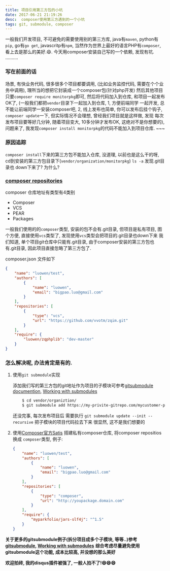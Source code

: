 ```yaml
---
title: 项目引用第三方包的小坑
date: 2017-06-21 21:19:26
desc:  composer使用第三方遇到的一个小坑
tags: git, submodule, composer
---
```



一般我们开发项目, 不可避免的需要使用别的第三方库, java有`maven`, python有`pip`, go有`go get`, javascritp有`npm`,
当然作为世界上最好的语言PHP有`composer`, 看上去是那么的美好.😄. 今天用composer安装自己写的一个依赖, 发现有坑.
..........

<!-- more -->

### 写在前面的话

场景, 有快业务代码, 很多很多个项目都要调用, (比如业务监控代码, 需要在个个业务中调用), 理所当的想把它封装成一个composer包(针对php开发)
然后其他项目只要`composer require monitorpkg`即可, 然后将代码加入到仓库, 和项目一起发布OK了, (一般我们都把`vendor`目录下一起加入到仓库, 1, 方便前端同学
一起开发, 总不能让前端同学一安装composer吧, 2, 线上发布也简单, 你可以发布后挂个钩子, `composer update`一下, 但实际情况不会理想, 曾经我们项目就是这样做, 发现
每次发布项目要等好几分钟, 随着项目变大, 10多分钟才发布OK, 这绝对不是你想要的), 问题来了, 我发现`composer install monitorpkg`的代码不能加入到项目仓库. ~~~

### 原因追踪

`composer install`下来的第三方包不能加入仓库, 没道理, 以前也是这么干的呀, cd到安装的第三方包目录下(`vendor/organization/monitorpkg`) `ls -a` 发现.git目录也
down下来了? 为什么?

### [composer repositories](https://getcomposer.org/doc/05-repositories.md)

composer 仓库地址有类型有4类别

- Composer
- VCS
- PEAR
- Packages

一般我们使用的的`composer`类型, 安装的包不会有.git目录, 但项目是私有项目, 图个方便, 直接使用`vcs`类型了, 发现使用`vcs`类型会把项目的.git目录也down下来
我们知道, 单个项目git仓库中只能有.git目录, 由于composer安装的第三方包也有.git目录, 因此项目直接忽略了第三方包了.

composer.json 文件如下

```json
{
    "name": "luowen/test",
    "authors": [
        {
            "name": "luowen",
            "email": "bigpao.luo@gmail.com"
        }
    ],
    "repositories": [
        {
            "type": "vcs",
            "url": "https://github.com/vvotm/zqim.git"
        }
    ],
    "require": {
        "luowen/zqphplib": "dev-master"
    }
}

```

### 怎么解决呢, 办法肯定是有的.

1. 使用`git submodule`实现

    添加我们写的第三方包的git地址作为项目的子模块可参考[gitsubmodule documention][2], [Working with submodules][1]

    ```bash
        $ cd vendor/organiztion/
        $ git submodule add https://my-privite-gitrepo.com/mycustomer-package.git monitorypkg
    ```
    还没完事, 每次发布项目后 需要执行 `git submodule update --init --recursive` 把子模块的项目代码拉去下来
    很显然, 这不是我们想要的

2. 使用[Composer官方Satis](https://github.com/composer/satis) 搭建私有composer仓库, 将composer repositios 换成 `composer`类型, 例子:

    ```json
    {
        "name": "luowen/test",
        "authors": [
            {
                "name": "luowen",
                "email": "bigpao.luo@gmail.com"
            }
        ],
        "repositories": [
            {
                "type": "composer",
                "url": "http://youpackage.domain.com"
            }
        ],
        "require": {
            "myparkfolio/jars-slf4j": "^1.5"
        }
    }
    ```


**关于更多的gitsubmodule例子(拆分项目成多个子模块, 等等..)参考[gitsubmodule][2], [Working with submodules][1]**
**综合考虑尽量避免使用gitsubmodule这个功能, 成本比较高, 并没想的那么美好**

[1]: https://github.com/blog/2104-working-with-submodules
[2]: https://git-scm.com/docs/git-submodule

**欢迎拍砖, 我的disqus插件被强了, 一般人拍不了!😄😄😄**
